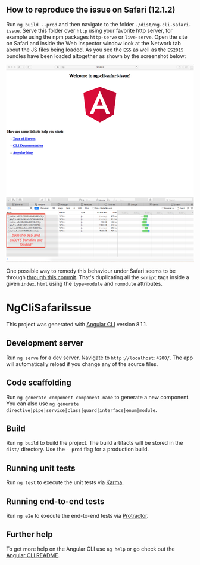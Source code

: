 ## How to reproduce the issue on Safari (12.1.2)

Run `ng build --prod` and then navigate to the folder `./dist/ng-cli-safari-issue`. Serve this folder over `http` using your favorite http server, for example using the npm packages `http-serve` or `live-serve`. Open the site on Safari and inside the Web Inspector window look at the Network tab about the JS files being loaded. As you see the `ES5` as well as the `ES2015` bundles have been loaded altogether as shown by the screenshot below:

![](safari-issue.png)

One possible way to remedy this behaviour under Safari seems to be through [through this commit](https://github.com/bvahdat/ng-cli-safari-issue/commit/a82a626538450c1eeb666fd685ab0bc493c0b4f0). That's duplicating all the `script` tags inside a given `index.html` using the `type=module` and `nomodule` attributes. 

# NgCliSafariIssue

This project was generated with [Angular CLI](https://github.com/angular/angular-cli) version 8.1.1.

## Development server

Run `ng serve` for a dev server. Navigate to `http://localhost:4200/`. The app will automatically reload if you change any of the source files.

## Code scaffolding

Run `ng generate component component-name` to generate a new component. You can also use `ng generate directive|pipe|service|class|guard|interface|enum|module`.

## Build

Run `ng build` to build the project. The build artifacts will be stored in the `dist/` directory. Use the `--prod` flag for a production build.

## Running unit tests

Run `ng test` to execute the unit tests via [Karma](https://karma-runner.github.io).

## Running end-to-end tests

Run `ng e2e` to execute the end-to-end tests via [Protractor](http://www.protractortest.org/).

## Further help

To get more help on the Angular CLI use `ng help` or go check out the [Angular CLI README](https://github.com/angular/angular-cli/blob/master/README.md).

